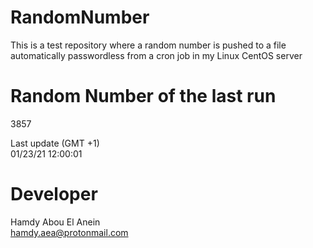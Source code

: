 # RandomNumber    
This is a test repository where a random number is pushed to a file automatically passwordless from a cron job in my Linux CentOS server    
# Random Number of the last run   
3857
      
Last update (GMT +1)    
01/23/21 12:00:01
# Developer    
Hamdy Abou El Anein   
hamdy.aea@protonmail.com
